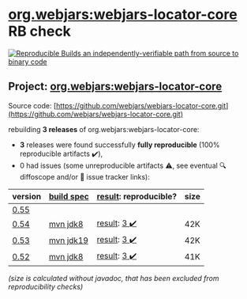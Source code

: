 [org.webjars:webjars-locator-core](https://central.sonatype.com/artifact/org.webjars/webjars-locator-core/versions) RB check
=======

[![Reproducible Builds](https://reproducible-builds.org/images/logos/rb.svg) an independently-verifiable path from source to binary code](https://reproducible-builds.org/)

## Project: [org.webjars:webjars-locator-core](https://central.sonatype.com/artifact/org.webjars/webjars-locator-core/versions)

Source code: [https://github.com/webjars/webjars-locator-core.git](https://github.com/webjars/webjars-locator-core.git)

rebuilding **3 releases** of org.webjars:webjars-locator-core:
- **3** releases were found successfully **fully reproducible** (100% reproducible artifacts :heavy_check_mark:),
- 0 had issues (some unreproducible artifacts :warning:, see eventual :mag: diffoscope and/or :memo: issue tracker links):

| version | [build spec](/BUILDSPEC.md) | [result](https://reproducible-builds.org/docs/jvm/): reproducible? | size |
| -- | --------- | ------ | -- |
| [0.55](https://central.sonatype.com/artifact/org.webjars/webjars-locator-core/0.55/pom) | | | |
| [0.54](https://central.sonatype.com/artifact/org.webjars/webjars-locator-core/0.54/pom) | [mvn jdk8](webjars-locator-core-0.54.buildspec) | [result](webjars-locator-core-0.54.buildinfo): [3 :heavy_check_mark: ](webjars-locator-core-0.54.buildcompare) | 42K |
| [0.53](https://central.sonatype.com/artifact/org.webjars/webjars-locator-core/0.53/pom) | [mvn jdk19](webjars-locator-core-0.53.buildspec) | [result](webjars-locator-core-0.53.buildinfo): [3 :heavy_check_mark: ](webjars-locator-core-0.53.buildcompare) | 42K |
| [0.52](https://central.sonatype.com/artifact/org.webjars/webjars-locator-core/0.52/pom) | [mvn jdk8](webjars-locator-core-0.52.buildspec) | [result](webjars-locator-core-0.52.buildinfo): [3 :heavy_check_mark: ](webjars-locator-core-0.52.buildcompare) | 41K |

<i>(size is calculated without javadoc, that has been excluded from reproducibility checks)</i>

